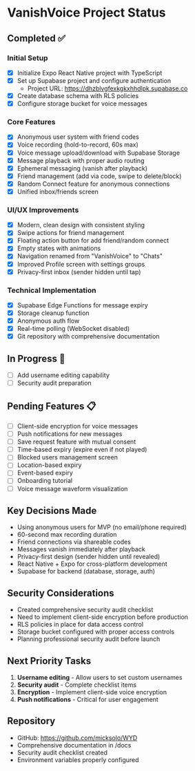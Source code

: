 # VanishVoice Project Status

## Completed ✅

### Initial Setup
- [x] Initialize Expo React Native project with TypeScript
- [x] Set up Supabase project and configure authentication
  - Project URL: https://dhzblvgfexkgkxhhdlpk.supabase.co
- [x] Create database schema with RLS policies
- [x] Configure storage bucket for voice messages

### Core Features
- [x] Anonymous user system with friend codes
- [x] Voice recording (hold-to-record, 60s max)
- [x] Voice message upload/download with Supabase Storage
- [x] Message playback with proper audio routing
- [x] Ephemeral messaging (vanish after playback)
- [x] Friend management (add via code, swipe to delete/block)
- [x] Random Connect feature for anonymous connections
- [x] Unified inbox/friends screen

### UI/UX Improvements
- [x] Modern, clean design with consistent styling
- [x] Swipe actions for friend management
- [x] Floating action button for add friend/random connect
- [x] Empty states with animations
- [x] Navigation renamed from "VanishVoice" to "Chats"
- [x] Improved Profile screen with settings groups
- [x] Privacy-first inbox (sender hidden until tap)

### Technical Implementation
- [x] Supabase Edge Functions for message expiry
- [x] Storage cleanup function
- [x] Anonymous auth flow
- [x] Real-time polling (WebSocket disabled)
- [x] Git repository with comprehensive documentation

## In Progress 🔄
- [ ] Add username editing capability
- [ ] Security audit preparation

## Pending Features 📋
- [ ] Client-side encryption for voice messages
- [ ] Push notifications for new messages
- [ ] Save request feature with mutual consent
- [ ] Time-based expiry (expire even if not played)
- [ ] Blocked users management screen
- [ ] Location-based expiry
- [ ] Event-based expiry
- [ ] Onboarding tutorial
- [ ] Voice message waveform visualization

## Key Decisions Made
- Using anonymous users for MVP (no email/phone required)
- 60-second max recording duration
- Friend connections via shareable codes
- Messages vanish immediately after playback
- Privacy-first design (sender hidden until revealed)
- React Native + Expo for cross-platform development
- Supabase for backend (database, storage, auth)

## Security Considerations
- Created comprehensive security audit checklist
- Need to implement client-side encryption before production
- RLS policies in place for data access control
- Storage bucket configured with proper access controls
- Planning professional security audit before launch

## Next Priority Tasks
1. **Username editing** - Allow users to set custom usernames
2. **Security audit** - Complete checklist items
3. **Encryption** - Implement client-side voice encryption
4. **Push notifications** - Critical for user engagement

## Repository
- GitHub: https://github.com/micksolo/WYD
- Comprehensive documentation in /docs
- Security audit checklist created
- Environment variables properly configured